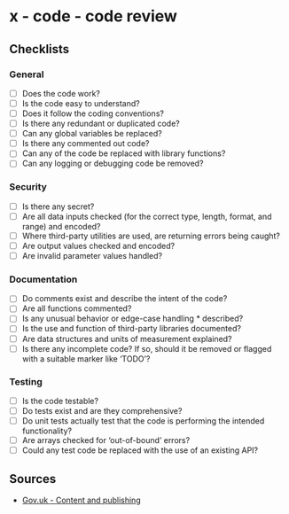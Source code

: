 # x - code - code review

## Checklists

### General

*   [ ] Does the code work?
*   [ ] Is the code easy to understand?
*   [ ] Does it follow the coding conventions?
*   [ ] Is there any redundant or duplicated code?
*   [ ] Can any global variables be replaced?
*   [ ] Is there any commented out code?
*   [ ] Can any of the code be replaced with library functions?
*   [ ] Can any logging or debugging code be removed?

### Security

*   [ ] Is there any secret?
*   [ ] Are all data inputs checked (for the correct type, length, format, and range) and encoded?
*   [ ] Where third-party utilities are used, are returning errors being caught?
*   [ ] Are output values checked and encoded?
*   [ ] Are invalid parameter values handled?

### Documentation

*   [ ] Do comments exist and describe the intent of the code?
*   [ ] Are all functions commented?
*   [ ] Is any unusual behavior or edge-case handling *   described?
*   [ ] Is the use and function of third-party libraries documented?
*   [ ] Are data structures and units of measurement explained?
*   [ ] Is there any incomplete code? If so, should it be removed or flagged with a suitable marker like ‘TODO’?

### Testing

*   [ ] Is the code testable?
*   [ ] Do tests exist and are they comprehensive?
*   [ ] Do unit tests actually test that the code is performing the intended functionality?
*   [ ] Are arrays checked for ‘out-of-bound’ errors?
*   [ ] Could any test code be replaced with the use of an existing API?

## Sources

*   [Gov.uk - Content and publishing](https://www.gov.uk/topic/government-digital-guidance/content-publishing)
